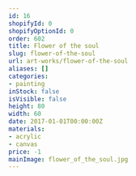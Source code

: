 ```yaml
---
id: 16
shopifyId: 0
shopifyOptionId: 0
order: 602
title: Flower of the soul
slug: flower-of-the-soul
url: art-works/flower-of-the-soul
aliases: []
categories:
- painting
inStock: false
isVisible: false
height: 80
width: 60
date: 2017-01-01T00:00:00Z
materials:
- acrylic
- canvas
price: -1
mainImage: flower_of_the_soul.jpg
---
```

